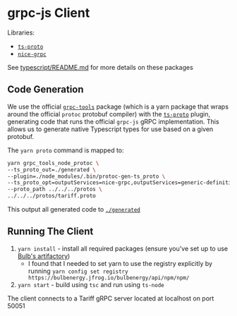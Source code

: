 # grpc-js Client

Libraries:
- [`ts-proto`](https://github.com/stephenh/ts-proto)
- [`nice-grpc`](https://github.com/deeplay-io/nice-grpc)

See [typescript/README.md](../README.md) for more details on these packages

## Code Generation

We use the official [`grpc-tools`](https://github.com/grpc/grpc-node/tree/master/packages/grpc-tools) package (which is a yarn package that wraps around the official `protoc` protobuf compiler) with the [`ts-proto`](https://github.com/stephenh/ts-proto) plugin, generating code that runs the official `grpc-js` gRPC implementation. This allows us to generate native Typescript types for use based on a given protobuf.

The `yarn proto` command is mapped to:

```bash
yarn grpc_tools_node_protoc \
--ts_proto_out=./generated \
--plugin=./node_modules/.bin/protoc-gen-ts_proto \
--ts_proto_opt=outputServices=nice-grpc,outputServices=generic-definitions,useExactTypes=false,esModuleInterop=true \
--proto_path ../../../protos \
../../../protos/tariff.proto
```

This output all generated code to [`./generated`](./generated)

## Running The Client
1. `yarn install` - install all required packages (ensure you've set up to use [Bulb's artifactory](https://bulbenergy.atlassian.net/wiki/spaces/BENG/pages/1175191577/Set+up+yarn+to+use+Artifactory#npm-or-yarn-fail-in-other-repositories))
    - I found that I needed to set yarn to use the registry explicitly by running `yarn config set registry https://bulbenergy.jfrog.io/bulbenergy/api/npm/npm/`
2. `yarn start` - build using `tsc` and run using `ts-node`

The client connects to a Tariff gRPC server located at localhost on port 50051
